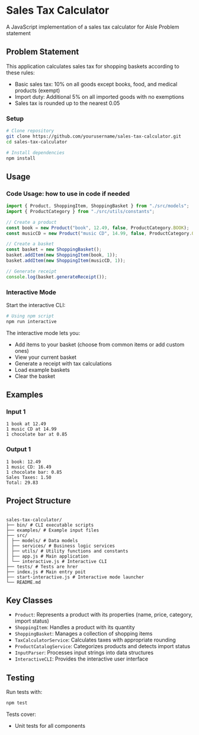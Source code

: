 # Sales Tax Calculator

A JavaScript implementation of a sales tax calculator for Aisle Problem statement

## Problem Statement

This application calculates sales tax for shopping baskets according to these rules:

- Basic sales tax: 10% on all goods except books, food, and medical products (exempt)
- Import duty: Additional 5% on all imported goods with no exemptions
- Sales tax is rounded up to the nearest 0.05

### Setup

```bash
# Clone repository
git clone https://github.com/yourusername/sales-tax-calculator.git
cd sales-tax-calculator

# Install dependencies
npm install
```

## Usage

### Code Usage: how to use in code if needed

```javascript
import { Product, ShoppingItem, ShoppingBasket } from "./src/models";
import { ProductCategory } from "./src/utils/constants";

// Create a product
const book = new Product("book", 12.49, false, ProductCategory.BOOK);
const musicCD = new Product("music CD", 14.99, false, ProductCategory.OTHER);

// Create a basket
const basket = new ShoppingBasket();
basket.addItem(new ShoppingItem(book, 1));
basket.addItem(new ShoppingItem(musicCD, 1));

// Generate receipt
console.log(basket.generateReceipt());
```

### Interactive Mode

Start the interactive CLI:

```bash
# Using npm script
npm run interactive
```

The interactive mode lets you:

- Add items to your basket (choose from common items or add custom ones)
- View your current basket
- Generate a receipt with tax calculations
- Load example baskets
- Clear the basket

## Examples

### Input 1

```
1 book at 12.49
1 music CD at 14.99
1 chocolate bar at 0.85
```

### Output 1

```
1 book: 12.49
1 music CD: 16.49
1 chocolate bar: 0.85
Sales Taxes: 1.50
Total: 29.83
```

## Project Structure

```

sales-tax-calculator/
├── bin/ # CLI executable scripts
├── examples/ # Example input files
├── src/
│ ├── models/ # Data models
│ ├── services/ # Business logic services
│ ├── utils/ # Utility functions and constants
│ ├── app.js # Main application
│ └── interactive.js # Interactive CLI
├── tests/ # Tests are hrer
├── index.js # Main entry poit
├── start-interactive.js # Interactive mode launcher
└── README.md

```

## Key Classes

- `Product`: Represents a product with its properties (name, price, category, import status)
- `ShoppingItem`: Handles a product with its quantity
- `ShoppingBasket`: Manages a collection of shopping items
- `TaxCalculatorService`: Calculates taxes with appropriate rounding
- `ProductCatalogService`: Categorizes products and detects import status
- `InputParser`: Processes input strings into data structures
- `InteractiveCLI`: Provides the interactive user interface

## Testing

Run tests with:

```bash
npm test
```

Tests cover:

- Unit tests for all components
